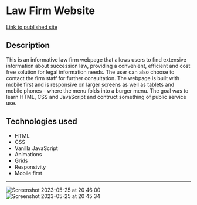 
# Law Firm Website
 
[Link to published site](https://annaaxelsson051.github.io/Law-Firm-website/)

## Description

This is an informative law firm webpage that allows users to find extensive information about succession law, providing a convenient, efficient and cost free solution for legal information needs. The user can also choose to contact the firm staff for further consultation. The webpage is built with mobile first and is responsive on larger screens as well as tablets and mobile phones - where the menu folds into a burger menu. The goal was to learn HTML, CSS and JavaScript and contruct something of public service use.

## Technologies used

- HTML
- CSS
- Vanilla JavaScript
- Animations
- Grids
- Responsivity
- Mobile first

--- 
![Screenshot 2023-05-25 at 20 46 00](https://github.com/AnnaAxelsson051/E-Commerce-Store-Labb3/assets/103879144/8d3a80ee-6046-48fc-bee6-5cc12311fa40)
<br>
![Screenshot 2023-05-25 at 20 45 34](https://github.com/AnnaAxelsson051/E-Commerce-Store-Labb3/assets/103879144/167452cf-a55f-4800-aa64-4bf2d1acac22)


